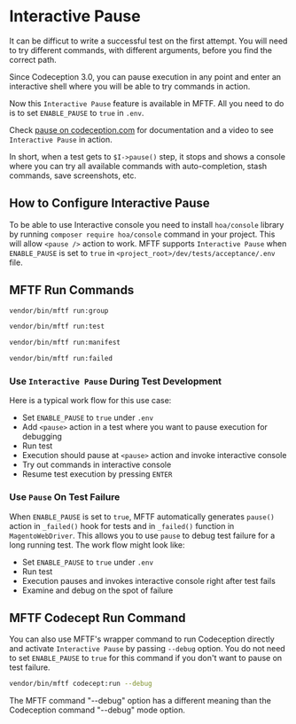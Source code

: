 # Interactive Pause

It can be difficut to write a successful test on the first attempt. You will need to try different commands, with different arguments, before you find the correct path.

Since Codeception 3.0, you can pause execution in any point and enter an interactive shell where you will be able to try commands in action.

Now this `Interactive Pause` feature is available in MFTF. All you need to do is to set `ENABLE_PAUSE` to `true` in `.env`.

Check [pause on codeception.com][] for documentation and a video to see `Interactive Pause` in action.

In short, when a test gets to `$I->pause()` step, it stops and shows a console where you can try all available commands with auto-completion, stash commands, save screenshots, etc.

## How to Configure Interactive Pause

To be able to use Interactive console you need to install `hoa/console` library by running `composer require hoa/console` command in your project. This will allow `<pause />` action to work.
MFTF supports `Interactive Pause` when `ENABLE_PAUSE` is set to `true` in `<project_root>/dev/tests/acceptance/.env` file.

## MFTF Run Commands

```bash
vendor/bin/mftf run:group
```

```bash
vendor/bin/mftf run:test
```

```bash
vendor/bin/mftf run:manifest
```

```bash
vendor/bin/mftf run:failed
```

### Use `Interactive Pause` During Test Development

Here is a typical work flow for this use case:

- Set `ENABLE_PAUSE` to `true` under `.env`
- Add  `<pause>` action in a test where you want to pause execution for debugging
- Run test
- Execution should pause at `<pause>` action and invoke interactive console
- Try out commands in interactive console
- Resume test execution by pressing `ENTER`

### Use `Pause` On Test Failure

When `ENABLE_PAUSE` is set to `true`, MFTF automatically generates `pause()` action in `_failed()` hook for tests and in `_failed()` function in `MagentoWebDriver`.
This allows you to use `pause` to debug test failure for a long running test. The work flow might look like:

- Set `ENABLE_PAUSE` to `true` under `.env`
- Run test
- Execution pauses and invokes interactive console right after test fails
- Examine and debug on the spot of failure

## MFTF Codecept Run Command

You can also use MFTF's wrapper command to run Codeception directly and activate `Interactive Pause` by passing `--debug` option.
You do not need to set `ENABLE_PAUSE` to `true` for this command if you don't want to pause on test failure.

```bash
vendor/bin/mftf codecept:run --debug
```

<InlineAlert variant="warning" slots="text"/>

The MFTF command "--debug" option has a different meaning than the Codeception command "--debug" mode option.

<!-- Link definitions -->

[pause on codeception.com]: https://codeception.com/docs/02-GettingStarted#Interactive-Pause
